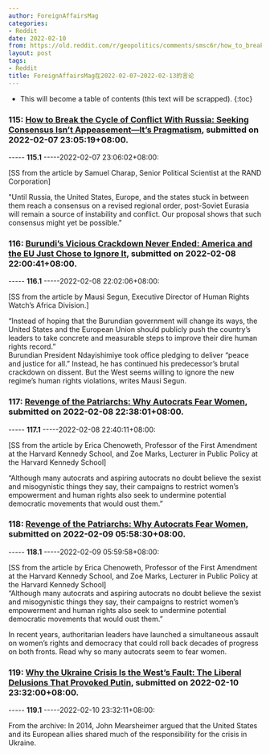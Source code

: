 ```yaml
---
author: ForeignAffairsMag
categories:
- Reddit
date: 2022-02-10
from: https://old.reddit.com/r/geopolitics/comments/smsc6r/how_to_break_the_cycle_of_conflict_with_russia/
layout: post
tags:
- Reddit
title: ForeignAffairsMag在2022-02-07~2022-02-13的言论
---
```


* This will become a table of contents (this text will be scrapped).
{:toc}

### 115: [How to Break the Cycle of Conflict With Russia: Seeking Consensus Isn’t Appeasement—It’s Pragmatism](https://old.reddit.com/r/geopolitics/comments/smsc6r/how_to_break_the_cycle_of_conflict_with_russia/), submitted on 2022-02-07 23:05:19+08:00.

----- __115.1__ -----2022-02-07 23:06:02+08:00:

\[SS from the article by Samuel Charap, Senior Political Scientist at the RAND Corporation\]

"Until Russia, the United States, Europe, and the states stuck in between them reach a consensus on a revised regional order, post-Soviet Eurasia will remain a source of instability and conflict. Our proposal shows that such consensus might yet be possible."

### 116: [Burundi’s Vicious Crackdown Never Ended: America and the EU Just Chose to Ignore It](https://old.reddit.com/r/Africa/comments/snkxtx/burundis_vicious_crackdown_never_ended_america/), submitted on 2022-02-08 22:00:41+08:00.

----- __116.1__ -----2022-02-08 22:02:06+08:00:

\[SS from the article by Mausi Segun, Executive Director of Human Rights Watch’s Africa Division.\]

“Instead of hoping that the Burundian government will change its ways, the United States and the European Union should publicly push the country’s leaders to take concrete and measurable steps to improve their dire human rights record.”  
Burundian President Ndayishimiye took office pledging to deliver “peace and justice for all.” Instead, he has continued his predecessor’s brutal crackdown on dissent. But the West seems willing to ignore the new regime’s human rights violations, writes Mausi Segun.

### 117: [Revenge of the Patriarchs: Why Autocrats Fear Women](https://old.reddit.com/r/politics/comments/snlres/revenge_of_the_patriarchs_why_autocrats_fear_women/), submitted on 2022-02-08 22:38:01+08:00.

----- __117.1__ -----2022-02-08 22:40:11+08:00:

\[SS from the article by Erica Chenoweth, Professor of the First Amendment at the Harvard Kennedy School, and Zoe Marks, Lecturer in Public Policy at the Harvard Kennedy School\]

“Although many autocrats and aspiring autocrats no doubt believe the sexist and misogynistic things they say, their campaigns to restrict women’s empowerment and human rights also seek to undermine potential democratic movements that would oust them.”

### 118: [Revenge of the Patriarchs: Why Autocrats Fear Women](https://old.reddit.com/r/TrueReddit/comments/snw2ty/revenge_of_the_patriarchs_why_autocrats_fear_women/), submitted on 2022-02-09 05:58:30+08:00.

----- __118.1__ -----2022-02-09 05:59:58+08:00:

\[SS from the article by Erica Chenoweth, Professor of the First Amendment at the Harvard Kennedy School, and Zoe Marks, Lecturer in Public Policy at the Harvard Kennedy School\]  
“Although many autocrats and aspiring autocrats no doubt believe the sexist and misogynistic things they say, their campaigns to restrict women’s empowerment and human rights also seek to undermine potential democratic movements that would oust them.”

In recent years, authoritarian leaders have launched a simultaneous assault on women’s rights and democracy that could roll back decades of progress on both fronts. Read why so many autocrats seem to fear women.

### 119: [Why the Ukraine Crisis Is the West’s Fault: The Liberal Delusions That Provoked Putin](https://old.reddit.com/r/UkrainianConflict/comments/sp98fz/why_the_ukraine_crisis_is_the_wests_fault_the/), submitted on 2022-02-10 23:32:00+08:00.

----- __119.1__ -----2022-02-10 23:32:11+08:00:

From the archive: In 2014, John Mearsheimer argued that the United States and its European allies shared much of the responsibility for the crisis in Ukraine.


